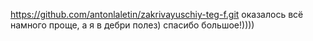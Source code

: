 https://github.com/antonlaletin/zakrivayuschiy-teg-f.git
оказалось всё намного проще, а я в дебри полез) спасибо большое!)))) 

